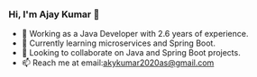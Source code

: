 ### Hi, I'm Ajay Kumar 👋
- 🔭 Working as a Java Developer with 2.6 years of experience.
- 🌱 Currently learning microservices and Spring Boot.
- 👯 Looking to collaborate on Java and Spring Boot projects.
- 📫 Reach me at email:akykumar2020as@gmail.com
